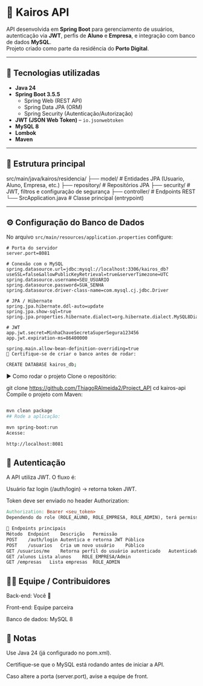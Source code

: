 # 📌 Kairos API

API desenvolvida em **Spring Boot** para gerenciamento de usuários, autenticação via **JWT**, perfis de **Aluno** e **Empresa**, e integração com banco de dados **MySQL**.  
Projeto criado como parte da residência do **Porto Digital**.

---

## 🚀 Tecnologias utilizadas

- **Java 24**
- **Spring Boot 3.5.5**
  - Spring Web (REST API)
  - Spring Data JPA (ORM)
  - Spring Security (Autenticação/Autorização)
- **JWT (JSON Web Token)** – `io.jsonwebtoken`
- **MySQL 8**
- **Lombok**
- **Maven**

---

## 📂 Estrutura principal

src/main/java/kairos/residencia/
├── model/ # Entidades JPA (Usuario, Aluno, Empresa, etc.)
├── repository/ # Repositórios JPA
├── security/ # JWT, filtros e configuração de segurança
├── controller/ # Endpoints REST
└── SrcApplication.java # Classe principal (entrypoint)

---

## ⚙️ Configuração do Banco de Dados

No arquivo `src/main/resources/application.properties` configure:

```properties
# Porta do servidor
server.port=8081

# Conexão com o MySQL
spring.datasource.url=jdbc:mysql://localhost:3306/kairos_db?useSSL=false&allowPublicKeyRetrieval=true&serverTimezone=UTC
spring.datasource.username=SEU_USUARIO
spring.datasource.password=SUA_SENHA
spring.datasource.driver-class-name=com.mysql.cj.jdbc.Driver

# JPA / Hibernate
spring.jpa.hibernate.ddl-auto=update
spring.jpa.show-sql=true
spring.jpa.properties.hibernate.dialect=org.hibernate.dialect.MySQL8Dialect

# JWT
app.jwt.secret=MinhaChaveSecretaSuperSegura123456
app.jwt.expiration-ms=86400000

spring.main.allow-bean-definition-overriding=true
📌 Certifique-se de criar o banco antes de rodar:
```
```bash 
CREATE DATABASE kairos_db;
```

▶️ Como rodar o projeto
Clone o repositório:

git clone https://github.com/ThiagoRAlmeida2/Project_API
cd kairos-api
Compile o projeto com Maven:

```bash

mvn clean package
## Rode a aplicação:

mvn spring-boot:run
Acesse:

http://localhost:8081
```

## 🔑 Autenticação
A API utiliza JWT. O fluxo é:

Usuário faz login (/auth/login) → retorna token JWT.

Token deve ser enviado no header Authorization:

```makefile
Authorization: Bearer <seu_token>
Dependendo do role (ROLE_ALUNO, ROLE_EMPRESA, ROLE_ADMIN), terá permissões diferentes.

📡 Endpoints principais
Método	Endpoint	Descrição	Permissão
POST	/auth/login	Autentica e retorna JWT	Público
POST	/usuarios	Cria um novo usuário	Público
GET	/usuarios/me	Retorna perfil do usuário autenticado	Autenticado
GET	/alunos	Lista alunos	ROLE_EMPRESA/Admin
GET	/empresas	Lista empresas	ROLE_ADMIN
```

## 👨‍💻 Equipe / Contribuidores
Back-end: Você 🎯

Front-end: Equipe parceira

Banco de dados: MySQL 8

## 📝 Notas
Use Java 24 (já configurado no pom.xml).

Certifique-se que o MySQL está rodando antes de iniciar a API.

Caso altere a porta (server.port), avise a equipe de front.

